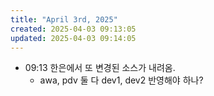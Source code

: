```yaml
---
title: "April 3rd, 2025"
created: 2025-04-03 09:13:05
updated: 2025-04-03 09:14:05
---
```

  * 09:13 한은에서 또 변경된 소스가 내려옴.
    * awa, pdv 둘 다 dev1, dev2 반영해야 하나?